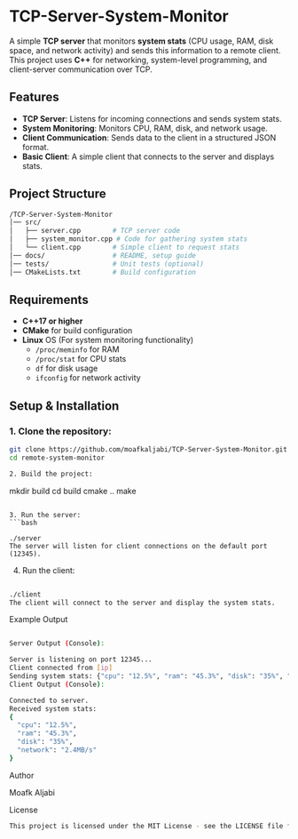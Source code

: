 # TCP-Server-System-Monitor

A simple **TCP server** that monitors **system stats** (CPU usage, RAM, disk space, and network activity) and sends this information to a remote client.
This project uses **C++** for networking, system-level programming, and client-server communication over TCP.






##  Features

- **TCP Server**: Listens for incoming connections and sends system stats.
- **System Monitoring**: Monitors CPU, RAM, disk, and network usage.
- **Client Communication**: Sends data to the client in a structured JSON format.
- **Basic Client**: A simple client that connects to the server and displays stats.





##  Project Structure
```bash
/TCP-Server-System-Monitor
│── src/                  
│   ├── server.cpp        # TCP server code
│   ├── system_monitor.cpp # Code for gathering system stats
│   └── client.cpp        # Simple client to request stats
│── docs/                 # README, setup guide
│── tests/                # Unit tests (optional)
│── CMakeLists.txt        # Build configuration
```



##  Requirements

- **C++17 or higher**  
- **CMake** for build configuration
- **Linux** OS (For system monitoring functionality)
  - `/proc/meminfo` for RAM
  - `/proc/stat` for CPU stats
  - `df` for disk usage
  - `ifconfig` for network activity
 


##  Setup & Installation


### 1. Clone the repository:

```bash
git clone https://github.com/moafkaljabi/TCP-Server-System-Monitor.git
cd remote-system-monitor
```


```bash
2. Build the project:
```

mkdir build
cd build
cmake ..
make
```

3. Run the server:
```bash

./server
The server will listen for client connections on the default port (12345).
```



4. Run the client:
```bash

./client
The client will connect to the server and display the system stats.
```



Example Output
```bash

Server Output (Console):

Server is listening on port 12345...
Client connected from [ip]
Sending system stats: {"cpu": "12.5%", "ram": "45.3%", "disk": "35%", "network": "2.4MB/s"}
Client Output (Console):

Connected to server.
Received system stats: 
{
  "cpu": "12.5%",
  "ram": "45.3%",
  "disk": "35%",
  "network": "2.4MB/s"
}
```





Author

Moafk Aljabi





 License

```bash
This project is licensed under the MIT License - see the LICENSE file for details.
```



